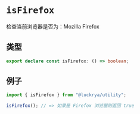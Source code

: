 # `isFirefox`

检查当前浏览器是否为：Mozilla Firefox

## 类型

```ts
export declare const isFirefox: () => boolean;
```

## 例子

```ts
import { isFirefox } from "@luckrya/utility";

isFirefox(); // => 如果是 Firefox 浏览器则返回 true
```
